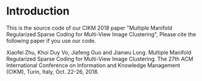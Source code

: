 # Introduction

This is the source code of our CIKM 2018 paper "Multiple Manifold Regularized Sparse Coding for Multi-View Image Clustering", Please cite the following paper if you use our code.

Xiaofei Zhu, Khoi Duy Vo, Jiafeng Guo and Jianwu Long. Multiple Manifold Regularized Sparse Coding for Multi-View Image Clustering. The 27th ACM International Conference on Information and Knowledge Management (CIKM), Turin, Italy, Oct. 22-26, 2018. 
